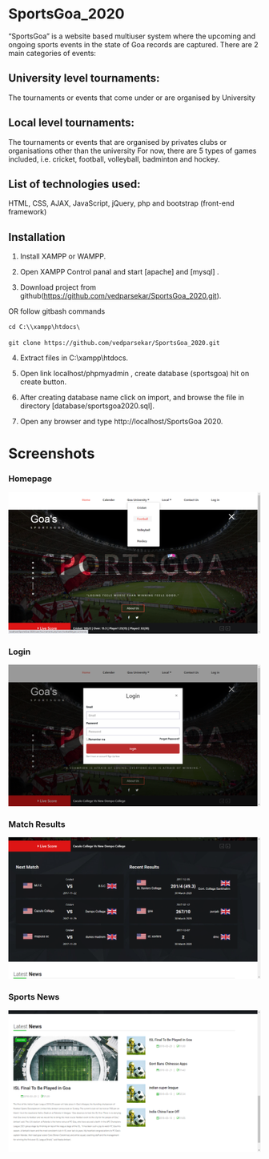 # SportsGoa_2020
“SportsGoa” is a website based multiuser system where the upcoming and ongoing sports events in the state of Goa records are captured. There are 2 main categories of events:

## University level tournaments:
The tournaments or events that come under or are organised by University

## Local level tournaments:
The tournaments or events that are organised by privates clubs or organisations other than the university
For now, there are 5 types of games included, i.e. cricket, football, volleyball, badminton and hockey.


## List of technologies used:
HTML, CSS, AJAX, JavaScript, jQuery, php and bootstrap (front-end framework)


## Installation

1. Install XAMPP or WAMPP.

2. Open XAMPP Control panal and start [apache] and [mysql] .

3. Download project from github(https://github.com/vedparsekar/SportsGoa_2020.git).
 
 OR follow gitbash commands

    cd C:\\xampp\htdocs\

    git clone https://github.com/vedparsekar/SportsGoa_2020.git 

4. Extract files in C:\\xampp\htdocs\.

5. Open link localhost/phpmyadmin , create database (sportsgoa) hit on create button.

8. After creating database name click on import, and browse the file in directory [database/sportsgoa2020.sql].

10. Open any browser and type http://localhost/SportsGoa 2020.


# Screenshots

### Homepage
![Homepage](https://github.com/vedparsekar/SportsGoa_2020/blob/master/screenshots/homepage.png)

### Login
![Homepage login](https://github.com/vedparsekar/SportsGoa_2020/blob/master/screenshots/login.png)

### Match Results
![Match](https://github.com/vedparsekar/SportsGoa_2020/blob/master/screenshots/matches.png)

### Sports News
![News](https://github.com/vedparsekar/SportsGoa_2020/blob/master/screenshots/news.png)